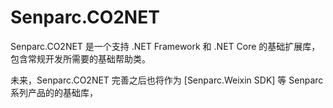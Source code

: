 # Senparc.CO2NET
Senparc.CO2NET 是一个支持 .NET Framework 和 .NET Core 的基础扩展库，包含常规开发所需要的基础帮助类。

未来，Senparc.CO2NET 完善之后也将作为 [Senparc.Weixin SDK] 等 Senparc 系列产品的的基础库，
